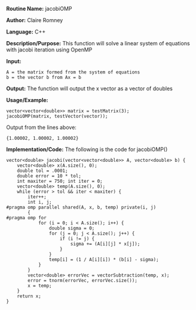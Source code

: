 **Routine Name:** jacobiOMP

**Author:** Claire Romney

**Language:** C++

**Description/Purpose:** This function will solve a linear system of equations with jacobi iteration using OpenMP

**Input:**

	A = the matrix formed from the system of equations
	b = the vector b from Ax = b
	
**Output:** The function will output the x vector as a vector of doubles

**Usage/Example:**

	vector<vector<double>> matrix = testMatrix(3);
	jacobiOMP(matrix, testVector(vector));

Output from the lines above:

	{1.00002, 1.00002, 1.00002}
    
**Implementation/Code:** The following is the code for jacobiOMP()

    vector<double> jacobi(vector<vector<double>> A, vector<double> b) {
	    vector<double> x(A.size(), 0);
	    double tol = .0001;
	    double error = 10 * tol;
	    int maxiter = 750; int iter = 0;
	    vector<double> temp(A.size(), 0);
	    while (error > tol && iter < maxiter) {
		    iter++;
		    int i, j;
    #pragma omp parallel shared(A, x, b, temp) private(i, j)
		    {
    #pragma omp for
			    for (i = 0; i < A.size(); i++) {
				    double sigma = 0;
				    for (j = 0; j < A.size(); j++) {
					    if (i != j) {
						    sigma += (A[i][j] * x[j]);
					    }
				    }
				    temp[i] = (1 / A[i][i]) * (b[i] - sigma);
			    }
		    }
		    vector<double> errorVec = vectorSubtraction(temp, x);
		    error = tnorm(errorVec, errorVec.size());
		    x = temp;
	    }
	    return x;
    }
